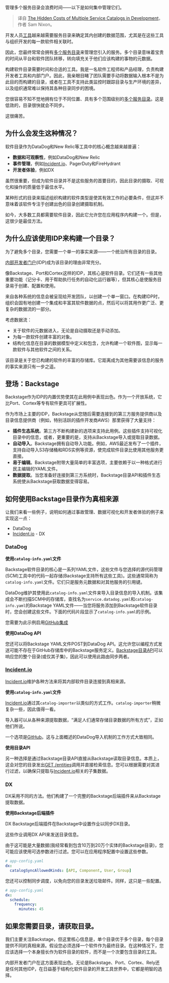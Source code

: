 
<!--
title: 开发中多个服务目录的隐藏成本
cover: https://cdn.thenewstack.io/media/2025/01/05e3f4b1-aleksi-tappura-cjcqksp2wc4-unsplash-scaled.jpg
-->

管理多个服务目录会浪费时间——以下是如何集中管理它们。

> 译自 [The Hidden Costs of Multiple Service Catalogs in Development](https://thenewstack.io/the-hidden-costs-of-multiple-service-catalogs-in-development/)，作者 Sam Nixon。

开发人员[工具](https://thenewstack.io/platform-engineering-it-is-all-about-the-tooling/)越来越需要服务目录来确定其内创建的数据范围，尤其是在这些工具与组织开发的每一款软件相关联时。

因此，您最终常常会拥有[多个服务目录](https://thenewstack.io/30-of-engineer-leads-use-a-spreadsheet-as-a-service-catalog/)来管理您引入的服务。多个目录意味着宝贵的时间从平台和软件团队转移，转向填充关于他们应该构建的事物的元数据。

构建软件目录需要时间和合适的工具。我是一名软件工程师和产品经理，负责构建开发者工具和内部门户。因此，我亲眼目睹了团队需要手动将数据输入根本不是为此目的而构建的目录，或者在工具不支持此类监控时跟踪目录与生产环境的差异，以及组织通常难以保持其各种目录同步的困境。

您很容易不知不觉地拥有位于不同位置、具有多个范围级别的[多个服务目录](https://thenewstack.io/simplify-ci-cd-with-a-general-purpose-software-catalog/)。这是低效的，目录很快就会不同步。

这很痛苦。

## 为什么会发生这种情况？

软件目录作为DataDog和New Relic等工具中的核心概念越来越普遍：

* **数据和可观察性**，例如DataDog和New Relic
* **事件管理**，例如[Incident.io](http://incident.io)、PagerDuty和FireHydrant
* **开发者体验**，例如DX

虽然很重要，但成为软件目录并不是这些服务的首要目的，因此目录的摄取、可视化和操作的质量低于最佳水平。

某种形式的目录来描述组织构建的软件类型是使其有效工作的必要条件，但这并不意味着该软件专注于创建出色的目录创建摄取机制。

如今，大多数工具都需要软件目录，因此它允许您在应用程序内构建一个。但是，这很少是最佳方法。

## 为什么应该使用IDP来构建一个目录？

为了避免多个目录，您需要一个单一的事实来源——一个统治所有目录的目录。

[内部开发者门户](https://thenewstack.io/internal-developer-portals-should-be-internal-developer-hubs/)(IDP)成为该目录的理由非常充分。

像Backstage、Port和Cortex这样的IDP，其核心是软件目录。它们还有一些其他重要功能（记分卡、用于帮助执行任务的自动化运行器等），但其核心是使服务目录易于创建、配置和使用。

来自各种系统的信息会被呈现给开发团队，以创建一个单一窗口。在构建IDP时，组织会固有地创建一个集成和丰富其软件数据的点，然后可以将其用作更广泛、更复杂的数据流的一部分。

考虑数据流：

- 关于软件的元数据进入，无论是自动摄取还是手动添加。
- 为每一款软件创建丰富的对象。
- 结构化信息在目录的数据模型中定义和包含，允许构建一个软件图，显示每一款软件与其他软件之间的关系。

该目录是关于您已构建的软件的丰富的存储库。它距离成为其他需要该信息的服务的事实来源只有一步之遥。

## 登场：Backstage

Backstage作为IDP的内置优势使其在此用例中表现出色。作为一个开放系统，它比Port、Cortex等专有软件更具可扩展性。

作为市场上主要的IDP，Backstage从您随后需要连接到的第三方服务提供商以及目录信息提供商（例如，特别活跃的插件开发商AWS）那里获得了大量支持：

- **插件生态系统**。第三方不断构建新的选项来支持此用例。这些插件支持可视化目录中的信息，或者，更重要的是，支持从Backstage导入或提取目录数据。
- **自动导入**。Backstage拥有自动导入功能。例如，AWS最近发布了一个插件，支持自动导入S3存储桶和RDS实例等资源，使完成软件目录比使用其他服务更直接。
- **易于编辑**。Backstage附带大量简单的丰富选项，主要依赖于以一种格式进行民主编辑的YAML文件。
- **数据提取**。当您准备好连接到第三方系统时，Backstage目录API和插件生态系统使从Backstage获取数据变得容易。

## 如何使用Backstage目录作为真相来源

让我们来看一些例子，说明如何通过事故管理、数据可视化和开发者体验的例子来实现这一点：

- DataDog
- [Incident.io](http://incident.io) - DX

### DataDog

**使用`catalog-info.yaml`文件**

Backstage软件目录的核心是一系列YAML文件，这些文件与您选择的源代码管理(SCM)工具中的代码一起存储(Backstage支持所有这些工具)。这些通常简称为`catalog-info.yaml`文件。它们只是服务元数据和对其他服务的引用键。

DataDog维护其使用此`catalog-info.yaml`文件来导入目录信息的导入机制。该集成会不断扫描SCM中的存储库，查找名为`service.datadog.yaml`和`catalog-info.yaml`的Backstage YAML文件——当您将服务添加到Backstage软件目录时，您会创建这些文件。下面的代码片段显示了`catalog-info.yaml`的示例。

您需要为此示例启用[GitHub集成](https://docs.datadoghq.com/integrations/github/)

**使用DataDog API**

您还可以将Backstage YAML文件POST到DataDog API。这允许您以编程方式发送可能不存在于GitHub存储库中的Backstage服务定义。[Backstage目录API](https://www.datadoghq.com/blog/service-catalog-backstage-yaml/)可以响应您的整个目录(或仅其子集)，因此可以使用此路由同步两者。

### [Incident.io](http://incident.io/)

[Incident.io](http://incident.io)维护各种方法来将其内部软件目录连接到真相来源。

**使用`catalog-info.yaml`文件**

[Incident.io](http://incident.io)通过其`catalog-importer`以类似的方式工作。`catalog-importer`稍微复杂一些，因此值得一看。

导入器可以从各种来源提取数据，“满足人们通常存储目录数据的所有方式”，正如他们所说。

一个选项是[GitHub](https://github.com/incident-io/catalog-importer/blob/master/docs/sources.md#github)。这与上面概述的DataDog导入机制的工作方式大致相同。

**使用目录API**

另一种选择是通过Backstage目录API直接从Backstage读取目录信息。本质上，这会对您的目录发出[GET /entities](https://backstage.io/docs/features/software-catalog/software-catalog-api/#get-entities)调用并直接检索信息。您可以根据需要对其进行过滤，以确保只提取与[Incident.io](http://incident.io)相关的子集数据。

### DX

DX采用不同的方法。他们构建了一个完整的Backstage后端插件来从Backstage提取数据。

**使用Backstage后端插件**

DX Backstage后端插件在Backstage中设置作业以同步DX目录。

这些作业调用DX API来发送目录信息。

由于这可能是大量数据(我经常看到包含10万到20万个实体的Backstage目录)，您可能应该使用可选参数进行过滤。您可以在应用程序配置中设置这些参数。

```yaml
# app-config.yaml
dx:
  catalogSyncAllowedKinds: [API, Component, User, Group]
```

您还可以控制同步调度，以免向您的目录发送垃圾邮件。同样，这只是一些配置。

```yaml
# app-config.yaml
dx:
  schedule:
    frequency:
      minutes: 45
```

## 如果您需要目录，请获取目录。

我们主要关注Backstage，但这里核心信息是，单个目录优于多个目录，每个目录提供不同的真相来源。假设您必须选择一个软件作为最终目录。在这种情况下，您应该选择一个本身擅长作为软件目录的软件，而不是一个次要包含目录的工具。

内部开发者门户在这方面表现出色。无论是Backstage、Port、Cortex、Rely还是任何其他IDP，在日益基于结构化软件目录的开发工具世界中，它都是明智的选择。
